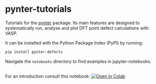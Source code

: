 # pynter-tutorials

Tutorials for the <a href="https://github.com/lorenzo-villa-hub/pynter">pynter</a> package. Its main features are designed to systematically run, analyse and plot DFT point defect calculations with VASP.

It can be installed with the Python Package Index (PyPI) by running:
```sh
pip install pynter-defects
```

Navigate the `notebooks` directory to find examples in jupyter-notebooks. <br></br>

For an introduction consult this notebook:
[![Open In Colab](https://colab.research.google.com/assets/colab-badge.svg)](https://colab.research.google.com/github/lorenzo-villa-hub/pynter-tutorials/blob/master/notebooks/intro.ipynb)
